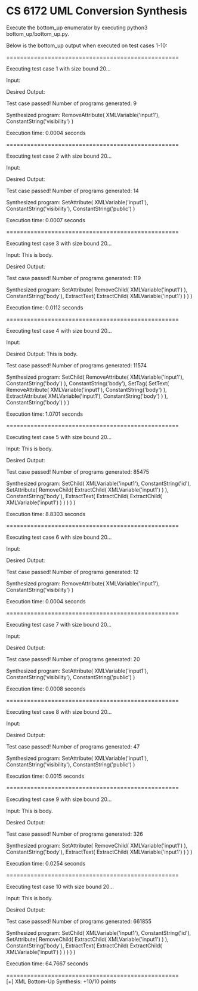 # CS 6172 UML Conversion Synthesis

Execute the bottom_up enumerator by executing python3 bottom_up/bottom_up.py.

Below is the bottom_up output when executed on test cases 1-10:

==================================================

Executing test case 1 with size bound 20...

Input:
<packagedElement visibility="public"/>

Desired Output:
<packagedElement/>

Test case passed!
Number of programs generated: 9

Synthesized program:
RemoveAttribute(
    XMLVariable('input1'),
    ConstantString('visibility')
)

Execution time: 0.0004 seconds

==================================================

Executing test case 2 with size bound 20...

Input:
<packagedElement/>

Desired Output:
<packagedElement visibility="public"/>

Test case passed!
Number of programs generated: 14

Synthesized program:
SetAttribute(
    XMLVariable('input1'),
    ConstantString('visibility'),
    ConstantString('public')
)

Execution time: 0.0007 seconds

==================================================

Executing test case 3 with size bound 20...

Input:
<ownedComment>
    <body>This is body.</body>
</ownedComment>

Desired Output:
<ownedComment body="This is body."/>

Test case passed!
Number of programs generated: 119

Synthesized program:
SetAttribute(
    RemoveChild(
        XMLVariable('input1')
    ),
    ConstantString('body'),
    ExtractText(
        ExtractChild(
            XMLVariable('input1')
        )
    )
)

Execution time: 0.0112 seconds

==================================================

Executing test case 4 with size bound 20...

Input:
<ownedComment body="This is body."/>

Desired Output:
<ownedComment>
    <body>This is body.</body>
</ownedComment>

Test case passed!
Number of programs generated: 11574

Synthesized program:
SetChild(
    RemoveAttribute(
        XMLVariable('input1'),
        ConstantString('body')
    ),
    ConstantString('body'),
    SetTag(
        SetText(
            RemoveAttribute(
                XMLVariable('input1'),
                ConstantString('body')
            ),
            ExtractAttribute(
                XMLVariable('input1'),
                ConstantString('body')
            )
        ),
        ConstantString('body')
    )
)

Execution time: 1.0701 seconds

==================================================

Executing test case 5 with size bound 20...

Input:
<packagedElement id="_YuRb">
    <ownedComment>
        <body>This is body.</body>
    </ownedComment>
</packagedElement>

Desired Output:
<packagedElement id="_YuRb">
    <ownedComment body="This is body."/>
</packagedElement>

Test case passed!
Number of programs generated: 85475

Synthesized program:
SetChild(
    XMLVariable('input1'),
    ConstantString('id'),
    SetAttribute(
        RemoveChild(
            ExtractChild(
                XMLVariable('input1')
            )
        ),
        ConstantString('body'),
        ExtractText(
            ExtractChild(
                ExtractChild(
                    XMLVariable('input1')
                )
            )
        )
    )
)

Execution time: 8.8303 seconds

==================================================

Executing test case 6 with size bound 20...

Input:
<packagedElement name="TempClass1" visibility="public"/>

Desired Output:
<packagedElement name="TempClass1"/>

Test case passed!
Number of programs generated: 12

Synthesized program:
RemoveAttribute(
    XMLVariable('input1'),
    ConstantString('visibility')
)

Execution time: 0.0004 seconds

==================================================

Executing test case 7 with size bound 20...

Input:
<packagedElement name="TempClass1"/>

Desired Output:
<packagedElement name="TempClass1" visibility="public"/>

Test case passed!
Number of programs generated: 20

Synthesized program:
SetAttribute(
    XMLVariable('input1'),
    ConstantString('visibility'),
    ConstantString('public')
)

Execution time: 0.0008 seconds

==================================================

Executing test case 8 with size bound 20...

Input:
<packagedElement type="uml:Class" id="_383A" name="TempClass1"/>

Desired Output:
<packagedElement type="uml:Class" id="_383A" name="TempClass1" visibility="public"/>

Test case passed!
Number of programs generated: 47

Synthesized program:
SetAttribute(
    XMLVariable('input1'),
    ConstantString('visibility'),
    ConstantString('public')
)

Execution time: 0.0015 seconds

==================================================

Executing test case 9 with size bound 20...

Input:
<ownedComment annotatedElement="_383A">
    <body>This is body.</body>
</ownedComment>

Desired Output:
<ownedComment annotatedElement="_383A" body="This is body."/>

Test case passed!
Number of programs generated: 326

Synthesized program:
SetAttribute(
    RemoveChild(
        XMLVariable('input1')
    ),
    ConstantString('body'),
    ExtractText(
        ExtractChild(
            XMLVariable('input1')
        )
    )
)

Execution time: 0.0254 seconds

==================================================

Executing test case 10 with size bound 20...

Input:
<packagedElement type="uml:Class" id="_383A">
    <ownedComment annotatedElement="_383A">
        <body>This is body.</body>
    </ownedComment>
</packagedElement>

Desired Output:
<packagedElement type="uml:Class" id="_383A">
    <ownedComment annotatedElement="_383A" body="This is body."/>
</packagedElement>

Test case passed!
Number of programs generated: 661855

Synthesized program:
SetChild(
    XMLVariable('input1'),
    ConstantString('id'),
    SetAttribute(
        RemoveChild(
            ExtractChild(
                XMLVariable('input1')
            )
        ),
        ConstantString('body'),
        ExtractText(
            ExtractChild(
                ExtractChild(
                    XMLVariable('input1')
                )
            )
        )
    )
)

Execution time: 64.7667 seconds

==================================================  
[+] XML Bottom-Up Synthesis: +10/10 points